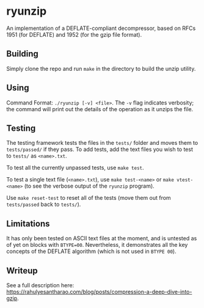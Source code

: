 # ryunzip
An implementation of a DEFLATE-compliant decompressor, based on RFCs 1951 (for DEFLATE) and 1952 (for the gzip file format).

## Building
Simply clone the repo and run `make` in the directory to build the unzip utility. 

## Using
Command Format: `./ryunzip [-v] <file>`.
The `-v` flag indicates verbosity; the command will print out the details of the operation as it unzips the file.

## Testing
The testing framework tests the files in the `tests/` folder and moves them to `tests/passed/` if they pass. To add tests, add the text files you wish to test to `tests/` as `<name>.txt`.

To test all the currently unpassed tests, use `make test`.

To test a single text file (`<name>.txt`), use `make test-<name>` or `make vtest-<name>` (to see the verbose output of the `ryunzip` program).

Use `make reset-test` to reset all of the tests (move them out from `tests/passed` back to `tests/`).

## Limitations
It has only been tested on ASCII text files at the moment, and is untested as of yet on blocks with `BTYPE=00`. Nevertheless, it demonstrates all the key concepts of the DEFLATE algorithm (which is not used in `BTYPE 00`).

## Writeup
See a full description here: https://rahulyesantharao.com/blog/posts/compression-a-deep-dive-into-gzip.
